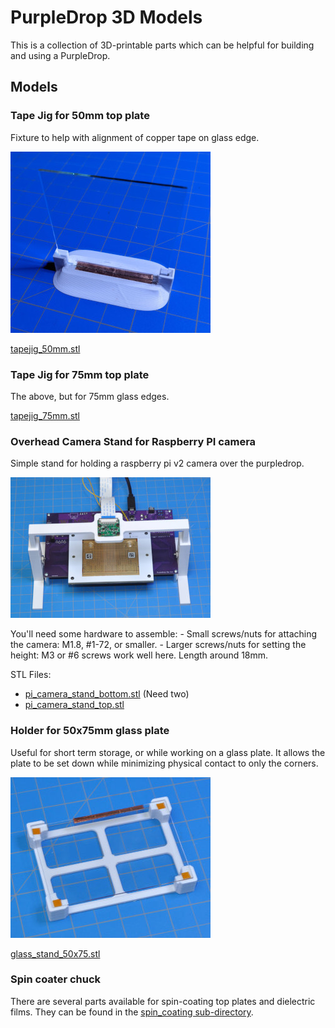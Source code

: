 PurpleDrop 3D Models
=============================

This is a collection of 3D-printable parts which can be helpful for building
and using a PurpleDrop.


## Models

### Tape Jig for 50mm top plate

Fixture to help with alignment of copper tape on glass edge.

![Tape Jig 50mm](/images/tape_jig_50mm.jpg?raw=true "Tape Jig, 50mm")

[tapejig_50mm.stl](/tape_jigs/tapejig_50mm.stl)

### Tape Jig for 75mm top plate

The above, but for 75mm glass edges.

[tapejig_75mm.stl](/tape_jigs/tapejig_75mm.stl)

### Overhead Camera Stand for Raspberry PI camera

Simple stand for holding a raspberry pi v2 camera over the purpledrop. 

![Pi Camera Stand](/images/pi_camera_stand.jpg?raw=true "Pi Camera Stand")

You'll need some hardware to assemble: 
    - Small screws/nuts for attaching the camera: M1.8, #1-72, or smaller.
    - Larger screws/nuts for setting the height: M3 or #6 screws work well here. Length around 18mm.

STL Files:
- [pi_camera_stand_bottom.stl](pi_camera_stand/pi_camera_stand_bottom.stl) (Need two)
- [pi_camera_stand_top.stl](pi_camera_stand/pi_camera_stand_top.stl)

### Holder for 50x75mm glass plate

Useful for short term storage, or while working on a glass plate. It allows
the plate to be set down while minimizing physical contact to only the corners.

![Glass holder](/images/glass_50x75mm_stand.jpg?raw=true "Glass holder")

[glass_stand_50x75.stl](holders/glass_stand_50x75.stl)

### Spin coater chuck

There are several parts available for spin-coating top plates and dielectric
films. They can be found in the [spin_coating sub-directory](spin_coating/).
